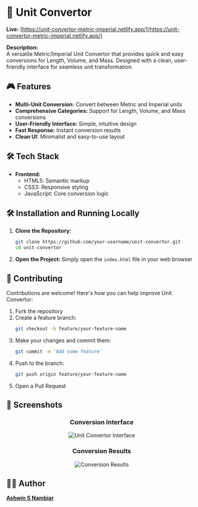 # 🧮 Unit Convertor
**Live:** [https://unit-convertor-metric-imperial.netlify.app/](https://unit-convertor-metric-imperial.netlify.app/)

**Description:**  
A versatile Metric/Imperial Unit Convertor that provides quick and easy conversions for Length, Volume, and Mass. Designed with a clean, user-friendly interface for seamless unit transformation.

## 🎮 Features
- **Multi-Unit Conversion:** Convert between Metric and Imperial units
- **Comprehensive Categories:** Support for Length, Volume, and Mass conversions
- **User-Friendly Interface:** Simple, intuitive design
- **Fast Response:** Instant conversion results
- **Clean UI:** Minimalist and easy-to-use layout

## 🛠️ Tech Stack
- **Frontend:**
  - HTML5: Semantic markup
  - CSS3: Responsive styling
  - JavaScript: Core conversion logic

## 🛠️ Installation and Running Locally
1. **Clone the Repository:**
   ```bash
   git clone https://github.com/your-username/unit-convertor.git
   cd unit-convertor
   ```
2. **Open the Project:**
   Simply open the `index.html` file in your web browser

## 🤝 Contributing
Contributions are welcome! Here's how you can help improve Unit Convertor:
1. Fork the repository
2. Create a feature branch:
   ```bash
   git checkout -b feature/your-feature-name
   ```
3. Make your changes and commit them:
   ```bash
   git commit -m 'Add some feature'
   ```
4. Push to the branch:
   ```bash
   git push origin feature/your-feature-name
   ```
5. Open a Pull Request

## 📸 Screenshots
<div align="center">
    <h3>Conversion Interface</h3>
    <img src="https://github.com/Ashwin-S-Nambiar/unit-convertor/assets/76719333/1608c0b5-a099-4efa-86cc-8784536f8356" alt="Unit Convertor Interface" />
    <h3>Conversion Results</h3>
    <img src="https://github.com/Ashwin-S-Nambiar/unit-convertor/assets/76719333/8f827d8f-607b-4c16-8b54-2bb8dcf61fd4" alt="Conversion Results" />
</div>

## 🧑‍💻 Author
**[Ashwin S Nambiar](https://ashwin-s-nambiar.is-a.dev/)**

